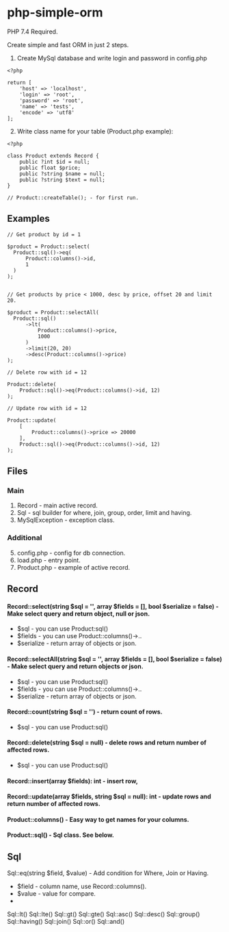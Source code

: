 # php-simple-orm

PHP 7.4 Required.

Create simple and fast ORM in just 2 steps.

1) Create MySql database and write login and password in config.php

```
<?php

return [
    'host' => 'localhost',
    'login' => 'root',
    'password' => 'root',
    'name' => 'tests',
    'encode' => 'utf8'
];
```

2) Write class name for your table (Product.php example):

```
<?php

class Product extends Record {
    public ?int $id = null;
    public float $price;
    public ?string $name = null;
    public ?string $text = null;
}

// Product::createTable(); - for first run.

```
## Examples

```
// Get product by id = 1

$product = Product::select(
  Product::sql()->eq(
      Product::columns()->id,
      1
  )
);
```

```

// Get products by price < 1000, desc by price, offset 20 and limit 20.

$product = Product::selectAll(
  Product::sql()
      ->lt(
          Product::columns()->price,
          1000
      )
      ->limit(20, 20)
      ->desc(Product::columns()->price)
);
```

```
// Delete row with id = 12

Product::delete(
    Product::sql()->eq(Product::columns()->id, 12)
);

```

```
// Update row with id = 12

Product::update(
    [
        Product::columns()->price => 20000
    ],
    Product::sql()->eq(Product::columns()->id, 12)
);

```

## Files

### Main
1) Record - main active record.
2) Sql - sql builder for where, join, group, order, limit and having.
3) MySqlException - exception class.

### Additional   
5) config.php - config for db connection.
6) load.php - entry point.
7) Product.php - example of active record.
   
## Record
 
#### Record::select(string $sql = '', array $fields = [], bool $serialize = false) - Make select query and return object, null or json.
- $sql - you can use Product:sql()
- $fields - you can use Product::columns()->..
- $serialize - return array of objects or json.

#### Record::selectAll(string $sql = '', array $fields = [], bool $serialize = false) - Make select query and return objects or json.
- $sql - you can use Product:sql()
- $fields - you can use Product::columns()->..
- $serialize - return array of objects or json.

#### Record::count(string $sql = '') - return count of rows.
- $sql - you can use Product:sql()

#### Record::delete(string $sql = null) - delete rows and return number of affected rows.
- $sql - you can use Product:sql()

#### Record::insert(array $fields): int - insert row,
#### Record::update(array $fields, string $sql = null): int - update rows and return number of affected rows.
#### Product::columns() - Easy way to get names for your columns.
#### Product::sql() - Sql class. See below.

## Sql

Sql::eq(string $field, $value) - Add condition for Where, Join or Having.
- $field - column name, use Record::columns().
- $value - value for compare.
- 
Sql::lt()
Sql::lte()
Sql::gt()
Sql::gte()
Sql::asc()
Sql::desc()
Sql::group()
Sql::having()
Sql::join()
Sql::or()
Sql::and()
